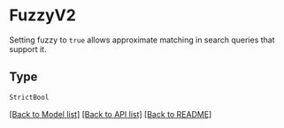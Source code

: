 # FuzzyV2

Setting fuzzy to `true` allows approximate matching in search queries that support it.

## Type
```python
StrictBool
```


[[Back to Model list]](../../README.md#models-v1-link) [[Back to API list]](../../README.md#documentation-for-api-endpoints) [[Back to README]](../../README.md)
